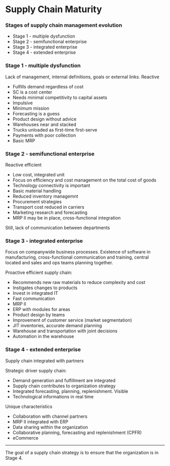 # Supply Chain Maturity

### Stages of supply chain management evolution

- Stage 1 - multiple dysfunction
- Stage 2 - semifunctional enterprise
- Stage 3 - integrated enterprise
- Stage 4 - extended enterprise



### Stage 1 - multiple dysfunction

Lack of management, internal definitions, goals or external links. Reactive

- Fulfills demand regardless of cost
- SC is a cost center
- Needs minimal competitivity to capital assets
- Impulsive
- Minimum mission
- Forecasting is a guess
- Product design without advice
- Warehouses near and stacked
- Trucks unloaded as first-time first-serve
- Payments with poor collection
- Basic MRP



### Stage 2 - semifunctional enterprise

Reactive efficient

- Low cost, integrated unit
- Focus on efficiency and cost management on the total cost of goods
- Technology connectivity is important
- Basic material handling
- Reduced inventory managemnt
- Procurement strategies
- Transport cost reduced in carriers
- Marketing research and forecasting
- MRP II may be in place, cross-functional integration

Still, lack of communication between departments



### Stage 3 - integrated enterprise

Focus on companywide business processes. Existence of software in manufacturing, cross-functional communication and training, central located and sales and ops teams planning together.

Proactive efficient supply chain:

- Recommends new raw materials to reduce complexity and cost
- Instigates changes to products
- Invest in integrated IT
- Fast communication
- MRP II
- ERP with modules for areas
- Product design by teams
- Improvement of customer service (market segmentation)
- JIT inventories, accurate demand planning
- Warehouse and transportation with joint decisions
- Automation in the warehouse



### Stage 4 - extended enterprise

Supply chain integrated with partners

Strategic driver supply chain:

- Demand generation and fulfillment are integrated
- Supply chain contributes to organization strategy
- Integrated forecasting, planning, replenishment. Visible
- Technological informations in real time

Unique characteristics

- Collaboration with channel partners
- MRP II integrated with ERP
- Data sharing within the organization
- Collaborative planning, forecasting and replenishment (CPFR) 
- eCommerce



<hr>


The goal of a supply chain strategy is to ensure that the organization is in Stage 4. 

